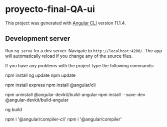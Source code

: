 # proyecto-final-QA-ui
This project was generated with [Angular CLI](https://github.com/angular/angular-cli) version 11.1.4.

## Development server

Run `ng serve` for a dev server. Navigate to `http://localhost:4200/`. The app will automatically reload if you change any of the source files.

If you have any problems with the project type the following commands:

npm install
ng update
npm update

npm install express
npm install @angular/cli

npm uninstall @angular-devkit/build-angular
npm install --save-dev @angular-devkit/build-angular

ng build

npm i '@angular/compiler-cli'
npm i '@angular/compiler'